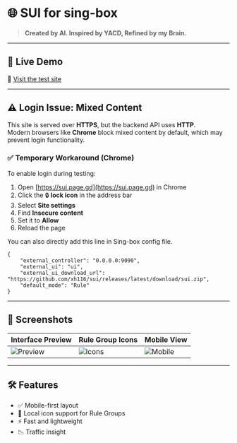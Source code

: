 # 🌐 SUI for sing-box

> **Created by AI. Inspired by YACD, Refined by my Brain.**

  
---

## 🚀 Live Demo

🔗 [Visit the test site](https://sui.page.gd)

---

## ⚠️ Login Issue: Mixed Content

This site is served over **HTTPS**, but the backend API uses **HTTP**.  
Modern browsers like **Chrome** block mixed content by default, which may prevent login functionality.

### ✅ Temporary Workaround (Chrome)

To enable login during testing:

1. Open [https://sui.page.gd](https://sui.page.gd) in Chrome  
2. Click the 🔒 **lock icon** in the address bar  
3. Select **Site settings**  
4. Find **Insecure content**  
5. Set it to **Allow**  
6. Reload the page

You can also directly add this line in Sing-box config file. 
```
{
    "external_controller": "0.0.0.0:9090",
    "external_ui": "ui",
    "external_ui_download_url": "https://github.com/xh116/sui/releases/latest/download/sui.zip",
    "default_mode": "Rule"
}
```

---

## 📸 Screenshots

| Interface Preview | Rule Group Icons | Mobile View | 
|-------------------|------------------|-------------|
| ![Preview](https://github.com/user-attachments/assets/7aa70e51-ede4-4887-9810-a1778c4e06d9) | ![Icons](https://github.com/user-attachments/assets/97754d89-2955-43a4-9105-0624d8c8ee01) | ![Mobile](https://github.com/user-attachments/assets/006bdfa5-9304-4f9d-b7e5-4884b68443de) | 

---

## 🛠 Features

- ✅ Mobile-first layout  
- 🎨 Local icon support for Rule Groups  
- ⚡ Fast and lightweight
- 📉 Traffic insight 
 
 
  

